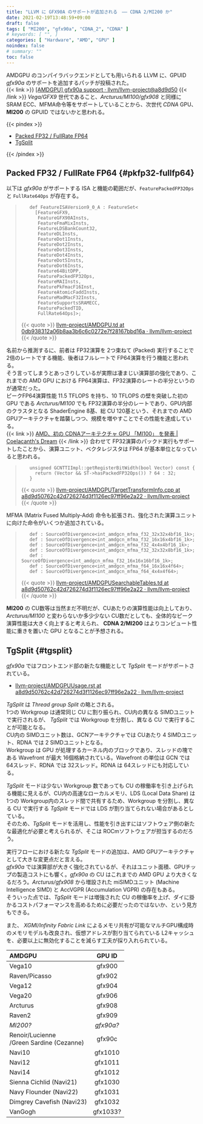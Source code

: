 ```yaml
---
title: "LLVM に GFX90A のサポートが追加される　―― CDNA 2/MI200 か"
date: 2021-02-19T13:48:59+09:00
draft: false
tags: [ "MI200", "gfx90a", "CDNA_2", "CDNA" ]
# keywords: [ "", ]
categories: [ "Hardware", "AMD", "GPU" ]
noindex: false
# summary: ""
toc: false
---
```


AMDGPU のコンパイラバックエンドとしても用いられる LLVM に、GPUID *gfx90a* のサポートを追加するパッチが投稿された。  
{{< link >}} [[AMDGPU] gfx90a support · llvm/llvm-project@a8d9d50](https://github.com/llvm/llvm-project/commit/a8d9d50762c42d726274d3f1126ec97ff96e2a22) {{< /link >}}
*Vega/GFX9* 世代であること、*Arcturus/MI100/gfx908* と同様に SRAM ECC、MFMA命令等をサポートしていることから、次世代 *CDNA* GPU、**MI200** の GPUID ではないかと思われる。  

{{< pindex >}}

 * [Packed FP32 / FullRate FP64](#pkfp32-fullfp64)
 * [TgSplit](#tgsplit)

{{< /pindex >}}

## Packed FP32 / FullRate FP64 {#pkfp32-fullfp64}

以下は *gfx90a* がサポートする ISA と機能の範囲だが、`FeaturePackedFP32Ops` と `FullRate64Ops` が存在する。  

 >        def FeatureISAVersion9_0_A : FeatureSet<
 >          [FeatureGFX9,
 >           FeatureGFX90AInsts,
 >           FeatureFmaMixInsts,
 >           FeatureLDSBankCount32,
 >           FeatureDLInsts,
 >           FeatureDot1Insts,
 >           FeatureDot2Insts,
 >           FeatureDot3Insts,
 >           FeatureDot4Insts,
 >           FeatureDot5Insts,
 >           FeatureDot6Insts,
 >           Feature64BitDPP,
 >           FeaturePackedFP32Ops,
 >           FeatureMAIInsts,
 >           FeaturePkFmacF16Inst,
 >           FeatureAtomicFaddInsts,
 >           FeatureMadMacF32Insts,
 >           FeatureSupportsSRAMECC,
 >           FeaturePackedTID,
 >           FullRate64Ops]>;
 >
 > {{< quote >}} [llvm-project/AMDGPU.td at 0db938312a06b8aa3b6c6c0272e7f28167bbd16a · llvm/llvm-project](https://github.com/llvm/llvm-project/blob/0db938312a06b8aa3b6c6c0272e7f28167bbd16a/llvm/lib/Target/AMDGPU/AMDGPU.td) {{< /quote >}}

名前から推測するに、前者は FP32演算を 2つ束ねて (Packed) 実行することで 2倍のレートでする機能、後者はフルレートで FP64演算を行う機能と思われる。  
そう言ってしまうとあっさりしているが実際は凄まじい演算部の強化であり、これまでの AMD GPU における FP64演算は、FP32演算のレートの半分というのが通常だった。  
ピークFP64演算性能 11.5 TFLOPS を持ち、10 TFLOPS の壁を突破した初の GPU である *Arcturus/MI100* でも FP32演算の半分のレートであり、GPU内部のクラスタとなる ShaderEngine 8基、総 CU 120基という、それまでの AMD GPUアーキテクチャを踏襲しつつ、規模を増やすことでその性能を達成している。  
{{< link >}} [AMD、初の CDNAアーキテクチャ GPU 「MI100」 を発表 | Coelacanth's Dream](/posts/2020/11/17/amd-cdna-arch-mi100-arcturus/) {{< /link >}}
合わせて FP32演算のパックド実行もサポートしたことから、演算ユニット、ベクタレジスタは FP64 が基本単位となっていると思われる。  

 >        unsigned GCNTTIImpl::getRegisterBitWidth(bool Vector) const {
 >          return (Vector && ST->hasPackedFP32Ops()) ? 64 : 32;
 >        }
 >
 > {{< quote >}} [llvm-project/AMDGPUTargetTransformInfo.cpp at a8d9d50762c42d726274d3f1126ec97ff96e2a22 · llvm/llvm-project](https://github.com/llvm/llvm-project/blob/a8d9d50762c42d726274d3f1126ec97ff96e2a22/llvm/lib/Target/AMDGPU/AMDGPUTargetTransformInfo.cpp) {{< /quote >}}

MFMA (Matrix Fused Multiply-Add) 命令も拡張され、強化された演算ユニットに向けた命令がいくつか追加されている。  

 >        def : SourceOfDivergence<int_amdgcn_mfma_f32_32x32x4bf16_1k>;
 >        def : SourceOfDivergence<int_amdgcn_mfma_f32_16x16x4bf16_1k>;
 >        def : SourceOfDivergence<int_amdgcn_mfma_f32_4x4x4bf16_1k>;
 >        def : SourceOfDivergence<int_amdgcn_mfma_f32_32x32x8bf16_1k>;
 >        def : SourceOfDivergence<int_amdgcn_mfma_f32_16x16x16bf16_1k>;
 >        def : SourceOfDivergence<int_amdgcn_mfma_f64_16x16x4f64>;
 >        def : SourceOfDivergence<int_amdgcn_mfma_f64_4x4x4f64>;
 >
 > {{< quote >}} [llvm-project/AMDGPUSearchableTables.td at a8d9d50762c42d726274d3f1126ec97ff96e2a22 · llvm/llvm-project](https://github.com/llvm/llvm-project/blob/a8d9d50762c42d726274d3f1126ec97ff96e2a22/llvm/lib/Target/AMDGPU/AMDGPUSearchableTables.td) {{< /quote >}}

**MI200** の CU数等は当然まだ不明だが、CUあたりの演算性能は向上しており、*Arcturus/MI100* と変わらないか多少少ない CU数だとしても、全体的なピーク演算性能は大きく向上すると考えられ、 **CDNA 2/MI200** はよりコンピュート性能に重きを置いた GPU となることが予想される。  

## TgSplit {#tgsplit}

*gfx90a* ではフロントエンド部の新たな機能として *TgSplit* モードがサポートされている。  

 * [llvm-project/AMDGPUUsage.rst at a8d9d50762c42d726274d3f1126ec97ff96e2a22 · llvm/llvm-project](https://github.com/llvm/llvm-project/blob/a8d9d50762c42d726274d3f1126ec97ff96e2a22/llvm/docs/AMDGPUUsage.rst#memory-model-gfx90a)

*TgSplit* は *Thread group Split* の略とされる。  
1つの Workgroup は通常同じ CU に割り振られ、CU内の異なる SIMDユニットで実行されるが、 *TgSplit* では Workgroup を分割し、異なる CU で実行することが可能となる。  
CU内の SIMDユニット数は、GCNアーキテクチャでは CUあたり 4 SIMDユニット、RDNA では 2 SIMDユニットとなる。  
Workgroup は GPU が処理するカーネル内のブロックであり、スレッドの塊である Wavefront が最大 16個格納されている。Wavefront の単位は GCN では 64スレッド、RDNA では 32スレッド。RDNA は 64スレッドにも対応している。  

*TgSplit* モードは少ない Workgroup 数であっても CU の稼働率を引き上げられる機能に見えるが、CU内の高速なローカルメモリ、LDS (Local Data Share) は 1つの Workgroup内のスレッド間で共有するため、Workgroup を分割し、異なる CU で実行する *TgSplit* モードでは LDS が割り当てられない場合があるとしている。  
そのため、*TgSplit* モードを活用し、性能を引き出すにはソフトウェア側の新たな最適化が必要と考えられるが、そこは ROCmソフトウェアが担当するのだろう。  

実行フローにおける新たな *TgSplit* モードの追加は、AMD GPUアーキテクチャとして大きな変更点だと言える。  
*gfx90a* では演算部が大きく強化されているが、それはユニット面積、GPUチップの製造コストにも響く。*gfx90a* の CU はこれまでの AMD GPU より大きくなるだろう。*Arcturus/gfx908* から増設された miSIMDユニット (Machine Intelligence SIMD) と AccVGPR (Accumulation VGPR) の存在もある。  
そういった点では、*TgSplit* モードは増強された CU の稼働率を上げ、ダイに掛かるコストパフォーマンスを高めるために必要だったのではないか、という見方もできる。  

また、 *XGMI/Infinity Fabric Link* によるメモリ共有が可能なマルチGPU構成時のメモリモデルも改良され、仮想アドレスが割り当てられている L2キャッシュを、必要以上に無効化することを減らす工夫が採り入れられている。  


| AMDGPU | GPU ID |
| :-- | :--: |
| Vega10 | gfx900 |
| Raven/Picasso | gfx902 |
| Vega12 | gfx904 |
| Vega20 | gfx906 |
| Arcturus | gfx908 |
| Raven2 | gfx909 |
| *MI200?* | *gfx90a?* |
| Renoir/Lucienne<br>/Green Sardine (Cezanne) | gfx90c |
| Navi10 | gfx1010 |
| Navi12 | gfx1011 |
| Navi14 | gfx1012 |
| Sienna Cichlid (Navi21) | gfx1030 |
| Navy Flounder (Navi22) | gfx1031 |
| Dimgrey Cavefish (Navi23) | gfx1032 |
| VanGogh | gfx1033? |
